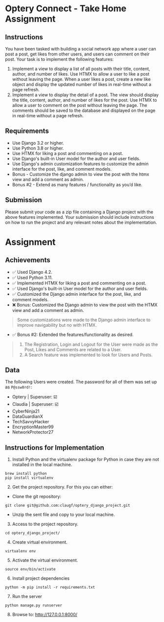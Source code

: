 # Optery Connect - Take Home Assignment
## Instructions
You have been tasked with building a social network app where a user can post a post, get likes from other users, and users can comment on their post. Your task is to implement the following features:
1. Implement a view to display a list of all posts with their title, content, author, and number of likes. Use HTMX to allow a user to like a post without leaving the page. When a user likes a post, create a new like object and display the updated number of likes in real-time without a page refresh.
2. Implement a view to display the detail of a post. The view should display the title, content, author, and number of likes for the post. Use HTMX to allow a user to comment on the post without leaving the page. The comments should be saved to the database and displayed on the page in real-time without a page refresh.
## Requirements
- Use Django 3.2 or higher.
- Use Python 3.8 or higher.
- Use HTMX for liking a post and commenting on a post.
- Use Django's built-in User model for the author and user fields.
- Use Django's admin customization features to customize the admin interface for the post, like, and comment models.
- Bonus - Customize the django admin to view the post with the htmx view and add a comment as admin.
- Bonus #2 - Extend as many features / functionality as you’d like.
## Submission
Please submit your code as a zip file containing a Django project with the above features implemented. Your submission should include instructions on how to run the project and any relevant notes about the implementation.

# Assignment

## Achievements
* :white_check_mark: Used Django 4.2.
* :white_check_mark: Used Python 3.11.
* :white_check_mark: Implemented HTMX for liking a post and commenting on a post.
* :white_check_mark: Used Django's built-in User model for the author and user fields.
* :white_check_mark: Customized the Django admin interface for the post, like, and comment models.
* :x: Bonus: Customized the Django admin to view the post with the HTMX view and add a comment as admin.
> Some customizations were made to the Django admin interface to improve navigability but no with HTMX.
* :white_check_mark: Bonus #2: Extended the features/functionality as desired.
>1. The Registration, Login and Logout for the User were made as the Post, Likes and Comments are related to a User.
>2. A Search feature was implemented to look for Users and Posts.

## Data
The following Users were created. The password for all of them was set up as `P@ssw0rd!`:
- Optery | Superuser: ☑️
- Claudia | Superuser: ☑️
- CyberNinja21
- DataGuardianX
- TechSavvyHacker
- EncryptionMaster99
- NetworkProtector27

## Instructions for Implementation
1. Install Python and the virtualenv package for Python in case they are not installed in the local machine.
```
brew install python
pip install virtualenv
```
2. Get the project repository. For this you can either:
- Clone the git repository: 
```
git clone git@github.com:claugf/optery_django_project.git
```
- Unzip the sent file and copy to your local machine.
3. Access to the project repository.
```
cd optery_django_project/
```
4. Create virtual environment.
```
virtualenv env
```
5. Activate the virtual environment.
```
source env/bin/activate
```
6. Install project dependencies
```
python -m pip install -r requirements.txt 
```
7. Run the server
```
python manage.py runserver
```
8. Browse to: http://127.0.0.1:8000/

